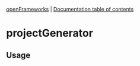 [openFrameworks](http://openframeworks.cc/) | [Documentation table of contents](table_of_contents.md)

projectGenerator
================

Usage
-----